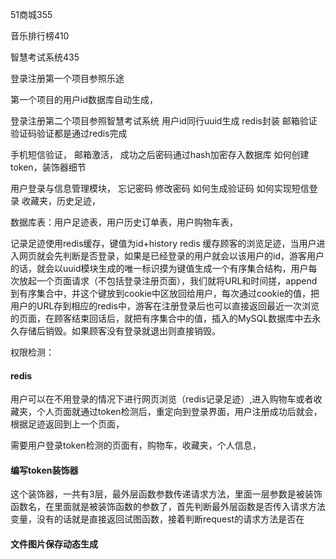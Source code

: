 51商城355

音乐排行榜410


智慧考试系统435

登录注册第一个项目参照乐途

第一个项目的用户id数据库自动生成，

登录注册第二个项目参照智慧考试系统
用户id同行uuid生成
redis封装
邮箱验证
验证码验证都是通过redis完成

手机短信验证，
邮箱激活，
成功之后密码通过hash加密存入数据库
如何创建token，装饰器细节

用户登录与信息管理模块，
忘记密码
修改密码
如何生成验证码
如何实现短信登录
收藏夹，历史足迹，

数据库表：用户足迹表，用户历史订单表，用户购物车表，

记录足迹使用redis缓存，键值为id+history
redis 缓存顾客的浏览足迹，当用户进入网页就会先判断是否登录，如果是已经登录的用户就会以该用户的id，游客用户的话，就会以uuid模块生成的唯一标识摸为键值生成一个有序集合结构，用户每次放起一个页面请求（不包括登录注册页面），我们就将URL和时间搓，append到有序集合中，并这个键放到cookie中区放回给用户，每次通过cookie的值，把用户的URL存到相应的redis中，游客在注册登录后也可以直接返回最近一次浏览的页面，在顾客结束回话后，就把有序集合中的值，插入的MySQL数据库中去永久存储后销毁。如果顾客没有登录就退出则直接销毁。

权限检测：



#### redis

用户可以在不用登录的情况下进行网页浏览（redis记录足迹）,进入购物车或者收藏夹，个人页面就通过token检测后，重定向到登录界面，用户注册成功后就会，根据足迹返回到上一个页面，

需要用户登录token检测的页面有，购物车，收藏夹，个人信息，



#### 编写token装饰器

这个装饰器，一共有3层，最外层函数参数传递请求方法，里面一层参数是被装饰函数名，在里面就是被装饰函数的参数了，首先判断最外层函数是否传入请求方法变量，没有的话就是直接返回试图函数，接着判断request的请求方法是否在

#### 文件图片保存动态生成



























